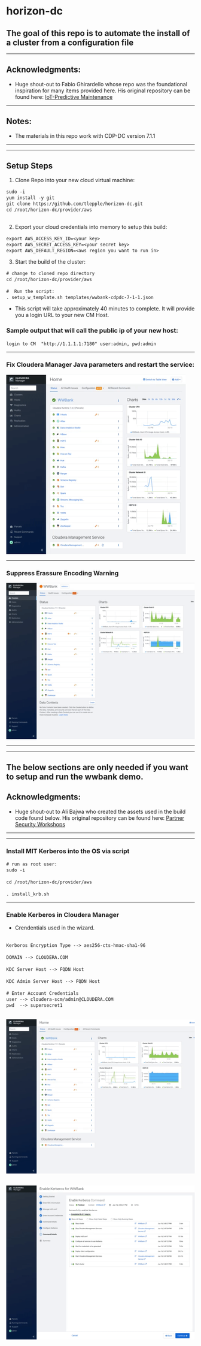 # horizon-dc

##  The goal of this repo is to automate the install of a cluster from a configuration file

---

## Acknowledgments:

*  Huge shout-out to Fabio Ghirardello whose repo was the foundational inspiration for many items provided here.  His original repository can be found here: [IoT-Predictive Maintenance](https://github.com/fabiog1901/IoT-predictive-maintenance)

---

## Notes:
*  The materials in this repo work with CDP-DC version 7.1.1

---
---

## Setup Steps

1.  Clone Repo into your new cloud virtual machine:

```
sudo -i
yum install -y git
git clone https://github.com/tlepple/horizon-dc.git
cd /root/horizon-dc/provider/aws


```

2.  Export your cloud credentials into memory to setup this build:

```
export AWS_ACCESS_KEY_ID=<your key>
export AWS_SECRET_ACCESS_KEY=<your secret key>
export AWS_DEFAULT_REGION=<aws region you want to run in>

```

3.  Start the build of the cluster:

```
# change to cloned repo directory
cd /root/horizon-dc/provider/aws

#  Run the script:
. setup_w_template.sh templates/wwbank-cdpdc-7-1-1.json
```

*  This script will take approximately 40 minutes to complete.  It will provide you a login URL to your new CM Host.

###  Sample output that will call the public ip of your new host:

```
login to CM  "http://1.1.1.1:7180" user:admin, pwd:admin
```

---

###  Fix Cloudera Manager Java parameters and restart the service:

![](./provider/aws/component/documentation/configureCM.gif)

---

### Suppress Erassure Encoding Warning

![](./provider/aws/component/documentation/suppressEC.gif)

---
---

## The below sections are only needed if you want to setup and run the wwbank demo.

## Acknowledgments:

*  Huge shout-out to Ali Bajwa who created the assets used in the build code found below.  His original repository can be found here: [Partner Security Workshops](https://github.com/abajwa-hw/masterclass)

---
---

###  Install MIT Kerberos into the OS via script

```
# run as root user:
sudo -i

cd /root/horizon-dc/provider/aws

. install_krb.sh
```


---

### Enable Kerberos in Cloudera Manager

* Crendentials used in the wizard.

```

Kerboros Encryption Type --> aes256-cts-hmac-sha1-96

DOMAIN --> CLOUDERA.COM

KDC Server Host --> FQDN Host

KDC Admin Server Host --> FQDN Host

# Enter Account Credentials
user --> cloudera-scm/admin@CLOUDERA.COM
pwd  --> supersecret1


```

![](./provider/aws/component/documentation/enableKrbCM.gif)

![](./provider/aws/component/documentation/finishEnableKrbCM.gif)
---
